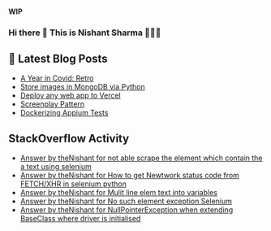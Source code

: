 #### WIP
### Hi there 👋  This is Nishant Sharma 🧑🏼‍🎤

## 📕 Latest Blog Posts
<!-- BLOG-POST-LIST:START -->
- [A Year in Covid: Retro](https://thenishant3.medium.com/a-year-in-covid-retro-632bf6cdf1c7?source=rss-97b0bdcd7e66------2)
- [Store images in MongoDB via Python](https://dev.to/thenishant/store-images-in-mongodb-via-python-2g73)
- [Deploy any web app to Vercel](https://dev.to/thenishant/deploy-any-web-app-to-vercel-1ka8)
- [Screenplay Pattern](https://medium.com/testvagrant/screenplay-pattern-3490c7f0c23c?source=rss-97b0bdcd7e66------2)
- [Dockerizing Appium Tests](https://medium.com/testvagrant/dockerizing-appium-tests-c9696809afec?source=rss-97b0bdcd7e66------2)
<!-- BLOG-POST-LIST:END -->


## StackOverflow Activity
<!-- STACKOVERFLOW:START -->
- [Answer by theNishant for not able scrape the element which contain the a text using selenium](https://stackoverflow.com/questions/68932906/not-able-scrape-the-element-which-contain-the-a-text-using-selenium/68933011#68933011)
- [Answer by theNishant for How to get Newtwork status code from FETCH/XHR in selenium python](https://stackoverflow.com/questions/68923056/how-to-get-newtwork-status-code-from-fetch-xhr-in-selenium-python/68923507#68923507)
- [Answer by theNishant for Mulit line elem text into variables](https://stackoverflow.com/questions/68862254/mulit-line-elem-text-into-variables/68862421#68862421)
- [Answer by theNishant for No such element exception Selenium](https://stackoverflow.com/questions/68680789/no-such-element-exception-selenium/68681102#68681102)
- [Answer by theNishant for NullPointerException when extending BaseClass where driver is initialised](https://stackoverflow.com/questions/68663348/nullpointerexception-when-extending-baseclass-where-driver-is-initialised/68663541#68663541)
<!-- STACKOVERFLOW:END -->

